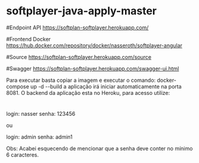 # softplayer-java-apply-master

#Endpoint API
https://softplan-softplayer.herokuapp.com/

#Frontend Docker
https://hub.docker.com/repository/docker/nasseroth/softplayer-angular

#Source
https://softplan-softplayer.herokuapp.com/source

#Swagger
https://softplan-softplayer.herokuapp.com/swagger-ui.html

Para executar basta copiar a imagem e executar o comando: docker-compose  up -d --build a aplicação irá iniciar automaticamente na porta 8081.
O backend da aplicação esta no Heroku, para acesso utilize:

#
login: nasser
senha: 123456

ou

login: admin
senha: admin1

Obs: Acabei esquecendo de mencionar que a senha deve conter no mínimo 6 caracteres.
